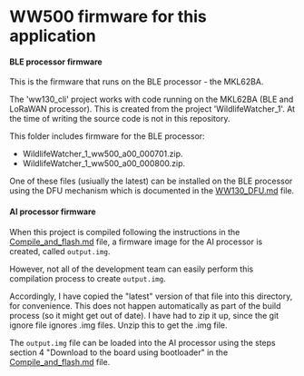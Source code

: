 # WW500 firmware for this application

#### BLE processor firmware

This is the firmware that runs on the BLE processor - the MKL62BA.

The 'ww130_cli' project works with code running on the  MKL62BA (BLE and LoRaWAN processor). 
This is created from the project 'WildlifeWatcher_1'. 
At the time of writing the source code is not in this repository.

This folder includes firmware for the BLE processor:

- WildlifeWatcher_1_ww500_a00_000701.zip. 
- WildlifeWatcher_1_ww500_a00_000800.zip. 

One of these files (usiually the latest) can be installed on the BLE processor
using the DFU mechanism which is documented in the [WW130_DFU.md](../../../../../_Documentation/WW130_DFU.md) file.

#### AI processor firmware

When this project is compiled following the instructions in the 
[Compile_and_flash.md](../../../../../_Documentation/Compile_and_flash.md) file,
a firmware image for the AI processor is created, called `output.img`.

However, not all of the development team can easily perform this compilation process to create `output.img`.

Accordingly, I have copied the "latest" version of that file into this directory, for convenience. 
This does not happen automatically as part of the build process (so it might get out of date).
I have had to zip it up, since the git ignore file ignores .img files. Unzip this to get the .img file.

The `output.img` file can be loaded into the AI processor using the steps section 4 "Download to the board using bootloader" 
in the [Compile_and_flash.md](../../../../../_Documentation/Compile_and_flash.md) file.





